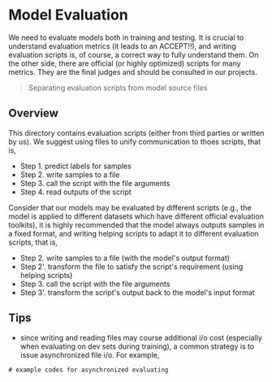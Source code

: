 
# Model Evaluation 

We need to evaluate models both in training and testing.
It is crucial to understand evaluation metrics (it leads to an ACCEPT!!),
and writing evaluation scripts is, of course, a correct way to fully understand them.
On the other side, 
there are official (or highly optimized) scripts for many metrics.
They are the final judges and should be consulted in our projects.

> Separating evaluation scripts from model source files

## Overview 

This directory contains evaluation scripts (either from third parties or written by us).
We suggest using files to unify communication to thoes scripts, that is,

- Step 1. predict labels for samples 
- Step 2. write samples to a file 
- Step 3. call the script with the file arguments  
- Step 4. read outputs of the script

Consider that our models may be evaluated by different scripts 
(e.g., the model is applied to different datasets which have 
different official evaluation toolkits),
it is highly recommended that the model always outputs samples in a fixed format,
and writing helping scripts to adapt it to different evaluation scripts, that is,

- Step 2. write samples to a file (with the model's output format)
- Step 2'. transform the file to satisfy the script's requirement (using helping scripts)
- Step 3. call the script with the file arguments  
- Step 3'. transform the script's output back to the model's input format

>

## Tips

- since writing and reading files may course additional i/o cost 
(especially when evaluating on dev sets during training), a common
strategy is to issue asynchronized file i/o. For example, 

```
# example codes for asynchronized evaluating
```






